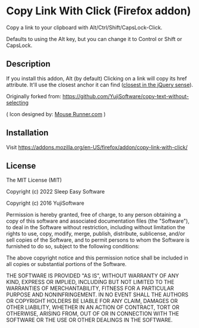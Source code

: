 # Copy Link With Click (Firefox addon)

Copy a link to your clipboard with Alt/Ctrl/Shift/CapsLock-Click.

Defaults to using the Alt key, but you can change it to Control or Shift or CapsLock.

## Description

If you install this addon, Alt (by default) Clicking on a link will copy its href attribute. It'll use the closest anchor it can find ([closest in the jQuery sense](https://api.jquery.com/closest/#closest-selector)).

Originally forked from: https://github.com/YujiSoftware/copy-text-without-selecting

( Icon designed by: [Mouse Runner.com](http://www.mouserunner.com/ "Mouse Runner.com, Good Content, Free Resources") )

## Installation

Visit https://addons.mozilla.org/en-US/firefox/addon/copy-link-with-click/

## License

The MIT License (MIT)

Copyright (c) 2022 Sleep Easy Software

Copyright (c) 2016 YujiSoftware

Permission is hereby granted, free of charge, to any person obtaining a copy of this software and associated documentation files (the "Software"), to deal in the Software without restriction, including without limitation the rights to use, copy, modify, merge, publish, distribute, sublicense, and/or sell copies of the Software, and to permit persons to whom the Software is furnished to do so, subject to the following conditions:

The above copyright notice and this permission notice shall be included in all copies or substantial portions of the Software.

THE SOFTWARE IS PROVIDED "AS IS", WITHOUT WARRANTY OF ANY KIND, EXPRESS OR IMPLIED, INCLUDING BUT NOT LIMITED TO THE WARRANTIES OF MERCHANTABILITY, FITNESS FOR A PARTICULAR PURPOSE AND NONINFRINGEMENT. IN NO EVENT SHALL THE AUTHORS OR COPYRIGHT HOLDERS BE LIABLE FOR ANY CLAIM, DAMAGES OR OTHER LIABILITY, WHETHER IN AN ACTION OF CONTRACT, TORT OR OTHERWISE, ARISING FROM, OUT OF OR IN CONNECTION WITH THE SOFTWARE OR THE USE OR OTHER DEALINGS IN THE SOFTWARE.

